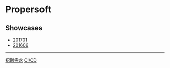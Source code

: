 Propersoft
==========

Showcases
---------

* [201701](./showcase/201701/index)
* [201606](./showcase/201606/index)

--------

[招聘需求](./Recruit-requirement)
[CI/CD](./cicd)
